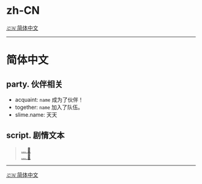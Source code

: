# zh-CN

[*🇨🇳* 简体中文](./index.md#简体中文)

---

# 简体中文

## party. 伙伴相关

- acquaint: `name` 成为了伙伴！
- together: `name` 加入了队伍。
- slime.name: 天天

## script. 剧情文本

> [... 🧷](./zh-CN-script.md#chapter-主线任务)  
> [... 🧷](./zh-CN-script.md#mission-支线任务)

<!-- #include ./zh-CN-script.md:8: -->

---

[*🇨🇳* 简体中文](./index.md#简体中文)
